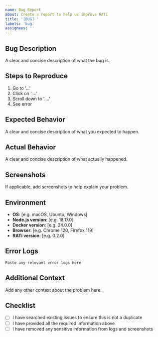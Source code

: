 ```yaml
---
name: Bug Report
about: Create a report to help us improve RATi
title: '[BUG] '
labels: 'bug'
assignees: ''
---
```


## Bug Description
A clear and concise description of what the bug is.

## Steps to Reproduce
1. Go to '...'
2. Click on '....'
3. Scroll down to '....'
4. See error

## Expected Behavior
A clear and concise description of what you expected to happen.

## Actual Behavior
A clear and concise description of what actually happened.

## Screenshots
If applicable, add screenshots to help explain your problem.

## Environment
- **OS**: [e.g. macOS, Ubuntu, Windows]
- **Node.js version**: [e.g. 18.17.0]
- **Docker version**: [e.g. 24.0.0]
- **Browser**: [e.g. Chrome 120, Firefox 119]
- **RATi version**: [e.g. 0.2.0]

## Error Logs
```
Paste any relevant error logs here
```

## Additional Context
Add any other context about the problem here.

## Checklist
- [ ] I have searched existing issues to ensure this is not a duplicate
- [ ] I have provided all the required information above
- [ ] I have removed any sensitive information from logs and screenshots
